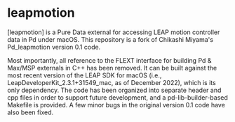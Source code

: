 leapmotion
=============

[leapmotion] is a Pure Data external for accessing LEAP motion controller data in Pd under macOS. This repository is a fork of Chikashi Miyama's Pd_leapmotion version 0.1 code.

Most importantly, all reference to the FLEXT interface for building Pd & Max/MSP externals in C++ has been removed. It can be built against the most recent version of the LEAP SDK for macOS (i.e., LeapDeveloperKit_2.3.1+31549_mac, as of December 2022), which is its only dependency. The code has been organized into separate header and cpp files in order to support future development, and a pd-lib-builder-based Makefile is provided. A few minor bugs in the original version 0.1 code have also been fixed.
